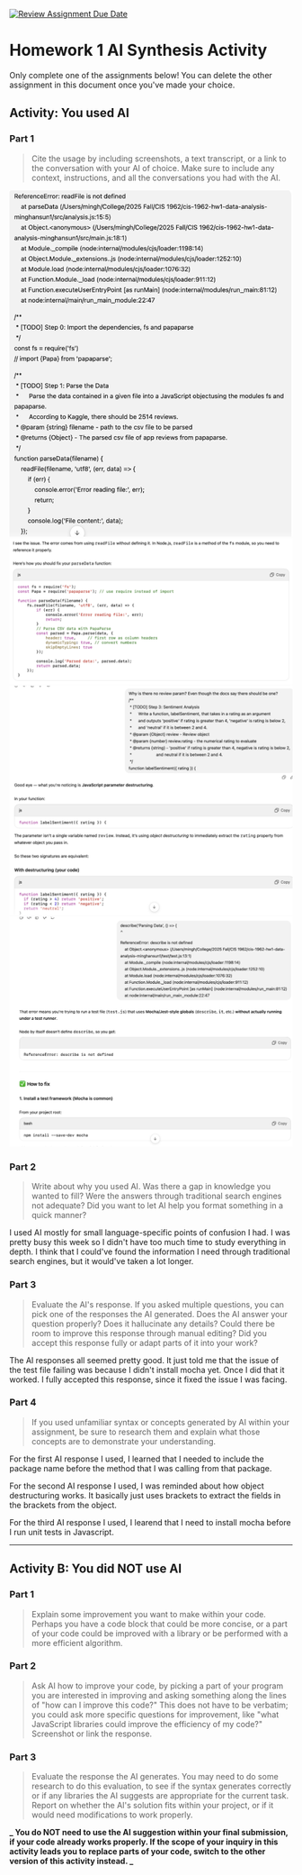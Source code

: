 [![Review Assignment Due Date](https://classroom.github.com/assets/deadline-readme-button-22041afd0340ce965d47ae6ef1cefeee28c7c493a6346c4f15d667ab976d596c.svg)](https://classroom.github.com/a/PA8fMuFu)

# Homework 1 AI Synthesis Activity

Only complete one of the assignments below! You can delete the other assignment in this document once you've made your choice.

## Activity: You used AI

### Part 1

> Cite the usage by including screenshots, a text transcript, or a link to the conversation with your AI of choice. Make sure to include any context, instructions, and all the conversations you had with the AI.

![alt text](image.png)
![alt text](image-1.png)
![alt text](image-2.png)
![alt text](image-3.png)

### Part 2

> Write about why you used AI. Was there a gap in knowledge you wanted to fill? Were the answers through traditional search engines not adequate? Did you want to let AI help you format something in a quick manner?

I used AI mostly for small language-specific points of confusion I had.
I was pretty busy this week so I didn't have too much time to study everything in depth. I think that I could've found the information I need through traditional search engines, but it would've taken a lot longer.

### Part 3

> Evaluate the AI's response. If you asked multiple questions, you can pick one of the responses the AI generated. Does the AI answer your question properly? Does it hallucinate any details? Could there be room to improve this response through manual editing? Did you accept this response fully or adapt parts of it into your work?

The AI responses all seemed pretty good. It just told me that the issue of the test file failing was because I didn't install mocha yet. Once I did that it worked. I fully accepted this response, since it fixed the issue I was facing.

### Part 4

> If you used unfamiliar syntax or concepts generated by AI within your assignment, be sure to research them and explain what those concepts are to demonstrate your understanding.

For the first AI response I used, I learned that I needed to include the package name before the method that I was calling from that package.

For the second AI response I used, I was reminded about how object destructuring works. It basically just uses brackets to extract the fields in the brackets from the object.

For the third AI response I used, I learend that I need to install mocha before I run unit tests in Javascript.

---

## Activity B: You did NOT use AI

### Part 1

> Explain some improvement you want to make within your code. Perhaps you have a code block that could be more concise, or a part of your code could be improved with a library or be performed with a more efficient algorithm.

### Part 2

> Ask AI how to improve your code, by picking a part of your program you are interested in improving and asking something along the lines of "how can I improve this code?" This does not have to be verbatim; you could ask more specific questions for improvement, like "what JavaScript libraries could improve the efficiency of my code?" Screenshot or link the response.

### Part 3

> Evaluate the response the AI generates. You may need to do some research to do this evaluation, to see if the syntax generates correctly or if any libraries the AI suggests are appropriate for the current task. Report on whether the AI's solution fits within your project, or if it would need modifications to work properly.

**_ You do NOT need to use the AI suggestion within your final submission, if your code already works properly. If the scope of your inquiry in this activity leads you to replace parts of your code, switch to the other version of this activity instead. _**
